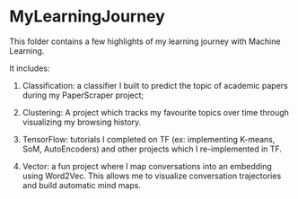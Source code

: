 # MyLearningJourney

This folder contains a few highlights of my learning journey with Machine Learning.

It includes:
1. Classification: a classifier I built to predict the topic of academic papers during my PaperScraper project; 

2. Clustering: A project which tracks my favourite topics over time through visualizing my browsing history.

3. TensorFlow: tutorials I completed on TF (ex: implementing K-means, SoM, AutoEncoders) and other projects which I re-implemented in TF.

4. Vector: a fun project where I map conversations into an embedding using Word2Vec. This allows me to visualize conversation trajectories and build automatic mind maps.

